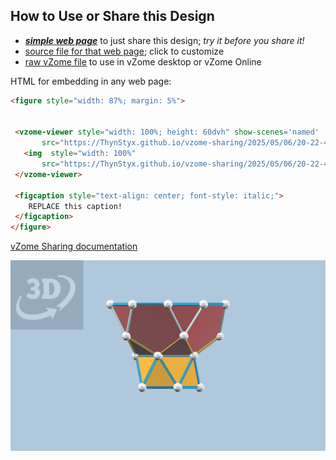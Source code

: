 
## How to Use or Share this Design

 - [***simple web page***](<https://ThynStyx.github.io/vzome-sharing/2025/05/06/20-22-42-Module-H/>) to just share this design; *try it before you share it!*
 - [source file for that web page](<https://github.com/ThynStyx/vzome-sharing/edit/main/2025/05/06/20-22-42-Module-H/index.md>); click to customize
 - [raw vZome file](<https://raw.githubusercontent.com/ThynStyx/vzome-sharing/main/2025/05/06/20-22-42-Module-H/Module-H.vZome>) to use in vZome desktop or vZome Online
 
 HTML for embedding in any web page:
 ```html
<figure style="width: 87%; margin: 5%">
  
  
  <vzome-viewer style="width: 100%; height: 60dvh" show-scenes='named'
        src="https://ThynStyx.github.io/vzome-sharing/2025/05/06/20-22-42-Module-H/Module-H.vZome" >
    <img  style="width: 100%"
        src="https://ThynStyx.github.io/vzome-sharing/2025/05/06/20-22-42-Module-H/Module-H.png" >
  </vzome-viewer>

  <figcaption style="text-align: center; font-style: italic;">
     REPLACE this caption!
  </figcaption>
</figure>

 ```

[vZome Sharing documentation](https://vzome.github.io/vzome/sharing.html#how-it-works)

![Image](<Module-H.png>)

